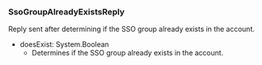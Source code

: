 ### SsoGroupAlreadyExistsReply
Reply sent after determining if the SSO group already exists in the account.

- doesExist: System.Boolean
  - Determines if the SSO group already exists in the account.
